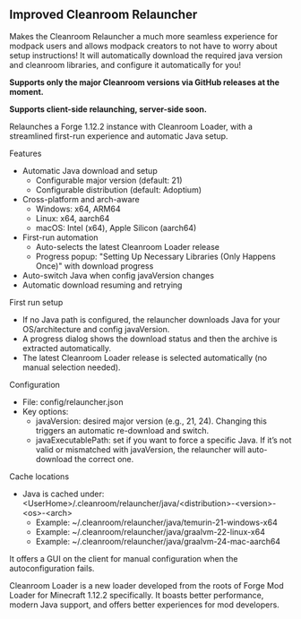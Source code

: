 ## Improved Cleanroom Relauncher

Makes the Cleanroom Relauncher a much more seamless experience for modpack users and allows modpack creators to not have to worry about setup instructions! It will automatically download the required java version and cleanroom libraries, and configure it automatically for you!

**Supports only the major Cleanroom versions via GitHub releases at the moment.**

**Supports client-side relaunching, server-side soon.**

Relaunches a Forge 1.12.2 instance with Cleanroom Loader, with a streamlined first-run experience and automatic Java setup.

Features
- Automatic Java download and setup
    - Configurable major version (default: 21)
    - Configurable distribution (default: Adoptium)
- Cross-platform and arch-aware
    - Windows: x64, ARM64
    - Linux: x64, aarch64
    - macOS: Intel (x64), Apple Silicon (aarch64)
- First-run automation
    - Auto-selects the latest Cleanroom Loader release
    - Progress popup: "Setting Up Necessary Libraries (Only Happens Once)" with download progress
- Auto-switch Java when config javaVersion changes
- Automatic download resuming and retrying

First run setup
- If no Java path is configured, the relauncher downloads Java for your OS/architecture and config javaVersion.
- A progress dialog shows the download status and then the archive is extracted automatically.
- The latest Cleanroom Loader release is selected automatically (no manual selection needed).

Configuration
- File: config/relauncher.json
- Key options:
    - javaVersion: desired major version (e.g., 21, 24). Changing this triggers an automatic re-download and switch.
    - javaExecutablePath: set if you want to force a specific Java. If it’s not valid or mismatched with javaVersion, the relauncher will auto-download the correct one.

Cache locations
- Java is cached under: &lt;UserHome&gt;/.cleanroom/relauncher/java/&lt;distribution&gt;-&lt;version&gt;-&lt;os&gt;-&lt;arch&gt;
    - Example: ~/.cleanroom/relauncher/java/temurin-21-windows-x64
    - Example: ~/.cleanroom/relauncher/java/graalvm-22-linux-x64
    - Example: ~/.cleanroom/relauncher/java/graalvm-24-mac-aarch64

It offers a GUI on the client for manual configuration when the autoconfiguration fails.

Cleanroom Loader is a new loader developed from the roots of Forge Mod Loader for Minecraft 1.12.2 specifically. It boasts better performance, modern Java support, and offers better experiences for mod developers.